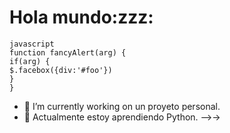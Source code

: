 
<h1>Hola mundo:zzz:</h1>

    javascript
    function fancyAlert(arg) {
    if(arg) {
    $.facebox({div:'#foo'})
    }
    }


- 🔭 I’m currently working on  un proyeto personal.
- 🌱 Actualmente estoy aprendiendo Python.
-->->


<!--
**Cesar-Ignacio/Cesar-Ignacio** is a ✨ _special_ ✨ repository because its `README.md` (this file) appears on your GitHub profile.

Here are some ideas to get you started:

- 🔭 I’m currently working on ...
- 🌱 I’m currently learning Javascript
- 👯 I’m looking to collaborate on ...
- 🤔 I’m looking for help with ...
- 💬 Ask me about ...
- 📫 How to reach me: ...dd
- 😄 Pronouns: ...
- ⚡ Fun fact: 
